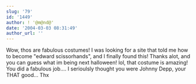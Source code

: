 ```yaml
---
slug: '79'
id: '1449'
author: ! '@m@nd@'
date: '2004-03-03 08:31:49'
author_url: ''
---
```

Wow, thos are fabulous costumes! I was looking for a site that told me how to become "edward scissorhands", and I finally found this! Thanks alot, and you can guess what im being next halloween! lol, that costume is amazing! You did a fabulous job.... I serioulsly thought you were Johnny Depp, your THAT good... Thx
